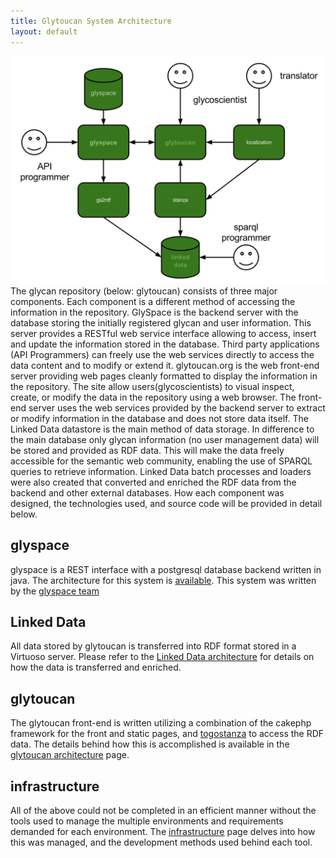 ```yaml
---
title: Glytoucan System Architecture
layout: default
---
```

![Glytoucan System Architecture diagram](/images/glytoucan-system-architecture.svg)
The glycan repository (below: glytoucan) consists of three major components.  Each component is a different method of accessing the information in the repository.  GlySpace is the backend server with the database storing the initially registered glycan and user information.  This server provides a RESTful web service interface allowing to access, insert and update the information stored in the database.  Third party applications (API Programmers) can freely use the web services directly to access the data content and to modify or extend it.  glytoucan.org is the web front-end server providing web pages cleanly formatted to display the information in the repository.  The site allow users(glycoscientists) to visual inspect, create, or modify the data in the repository using a web browser.  The front-end server uses the web services provided by the backend server to extract or modify information in the database and does not store data itself.  The Linked Data datastore is the main method of data storage.  In difference to the main database only glycan information (no user management data) will be stored and provided as RDF data.  This will make the data freely accessible for the semantic web community, enabling the use of SPARQL queries to retrieve information.  Linked Data batch processes and loaders were also created that converted and enriched the RDF data from the backend and other external databases.  How each component was designed, the technologies used, and source code will be provided in detail below.

## glyspace

glyspace is a REST interface with a postgresql database backend written in java.  The architecture for this system is [available](glyspace).  This system was written by the [glyspace team](http://glyspace.org)  

## Linked Data

All data stored by glytoucan is transferred into RDF format stored in a Virtuoso server.  Please refer to the [Linked Data architecture](quadstore) for details on how the data is transferred and enriched.

## glytoucan

The glytoucan front-end is written utilizing a combination of the cakephp framework for the front and static pages, and [togostanza](http://www.togostanza.org/) to access the RDF data.  The details behind how this is accomplished is available in the [glytoucan architecture](glytoucan) page.

## infrastructure

All of the above could not be completed in an efficient manner without the tools used to manage the multiple environments and requirements demanded for each environment.  The [infrastructure](infrastructure) page delves into how this was managed, and the development methods used behind each tool.